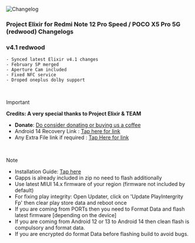 ![Changelog](https://i.imgur.com/MsgqFFz.png)

### Project Elixir for Redmi Note 12 Pro Speed / POCO X5 Pro 5G (redwood) Changelogs

### v4.1 redwood

```
- Synced latest Elixir v4.1 changes
- February SP merged
- Aperture Cam included
- Fixed NFC service
- Droped oneplus dolby support
```

<br>

> [!Important]
> **Credits: A very special thanks to Project Elixir & TEAM**
> * **Donate**: [Do consider donating or buying us a coffee](https://projectelixiros.com/donate)
> * Android 14 Recovery Link : [Tap here for link](https://projectelixiros.com/download)
> * Any Extra File link if required : [Tap Here for link](https://sourceforge.net/projects/project-elixir/files/fourteen)

<br>

> [!Note]
> * Installation Guide: [Tap here](https://projectelixiros.com/download)
> * Gapps is already included in zip no need to flash additionally
> * Use latest MIUI 14.x firmware of your region (firmware not included by default)
> * For fixing play integrity: Open Updater, click on 'Update PlayIntergrity Fp' then clear play store data and reboot once
> * If you are coming from PORTs then you need to Format Data and flash latest firmware [depending on the device]
> * If you are coming from Android 12 or 13 to Android 14 then clean flash is compulsory and format data.
> * If you are encrypted do format Data before flashing build to avoid bugs.
